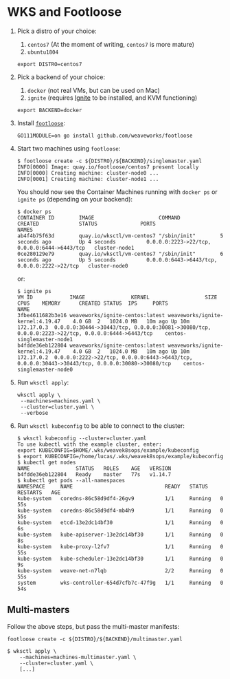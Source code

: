 # WKS and Footloose

1. Pick a distro of your choice:

   1. `centos7` (At the moment of writing, `centos7` is more mature)
   2. `ubuntu1804`

   ```console
   export DISTRO=centos7
   ```

1. Pick a backend of your choice:

   1. `docker` (not real VMs, but can be used on Mac)
   2. `ignite` (requires [Ignite](https://ignite.readthedocs.org) to be installed, and KVM functioning)

   ```console
   export BACKEND=docker
   ```

1. Install [`footloose`](https://github.com/weaveworks/footloose):

   ```console
   GO111MODULE=on go install github.com/weaveworks/footloose
   ```

1. Start two machines using `footloose`:

   ```console
   $ footloose create -c ${DISTRO}/${BACKEND}/singlemaster.yaml
   INFO[0000] Image: quay.io/footloose/centos7 present locally
   INFO[0000] Creating machine: cluster-node0 ...
   INFO[0001] Creating machine: cluster-node1 ...
   ```

   You should now see the Container Machines running with `docker ps` or `ignite ps` (depending on your backend):

   ```console
   $ docker ps
   CONTAINER ID        IMAGE                     COMMAND             CREATED             STATUS              PORTS                                          NAMES
   ab4f4b75f63d        quay.io/wksctl/vm-centos7 "/sbin/init"        5 seconds ago         Up 4 seconds          0.0.0.0:2223->22/tcp, 0.0.0.0:6444->6443/tcp   cluster-node1
   0ce280129e79        quay.io/wksctl/vm-centos7 "/sbin/init"        6 seconds ago         Up 5 seconds          0.0.0.0:6443->6443/tcp, 0.0.0.0:2222->22/tcp   cluster-node0
   ```

   or:

   ```console
   $ ignite ps
   VM ID			IMAGE				KERNEL					SIZE	CPUS	MEMORY		CREATED	STATUS	IPS		PORTS						NAME
   3fbe4611682b3e16	weaveworks/ignite-centos:latest	weaveworks/ignite-kernel:4.19.47	4.0 GB	2	1024.0 MB	10m ago	Up 10m	172.17.0.3	0.0.0.0:30444->30443/tcp, 0.0.0.0:30081->30080/tcp, 0.0.0.0:2223->22/tcp, 0.0.0.0:6444->6443/tcp	centos-singlemaster-node1
   b4fdde36eb122804	weaveworks/ignite-centos:latest	weaveworks/ignite-kernel:4.19.47	4.0 GB	2	1024.0 MB	10m ago	Up 10m	172.17.0.2	0.0.0.0:2222->22/tcp, 0.0.0.0:6443->6443/tcp, 0.0.0.0:30443->30443/tcp, 0.0.0.0:30080->30080/tcp	centos-singlemaster-node0
   ```

1. Run `wksctl apply`:

   ```console
   wksctl apply \
    --machines=machines.yaml \
    --cluster=cluster.yaml \
    --verbose
   ```

1. Run `wksctl kubeconfig` to be able to connect to the cluster:

   ```console
   $ wksctl kubeconfig --cluster=cluster.yaml
   To use kubectl with the example cluster, enter:
   export KUBECONFIG=$HOME/.wks/weavek8sops/example/kubeconfig
   $ export KUBECONFIG=/home/lucas/.wks/weavek8sops/example/kubeconfig
   $ kubectl get nodes
   NAME               STATUS   ROLES    AGE   VERSION
   b4fdde36eb122804   Ready    master   77s   v1.14.7
   $ kubectl get pods --all-namespaces
   NAMESPACE     NAME                              READY   STATUS    RESTARTS   AGE
   kube-system   coredns-86c58d9df4-26gv9          1/1     Running   0          55s
   kube-system   coredns-86c58d9df4-mb4h9          1/1     Running   0          55s
   kube-system   etcd-13e2dc14bf30                 1/1     Running   0          6s
   kube-system   kube-apiserver-13e2dc14bf30       1/1     Running   0          8s
   kube-system   kube-proxy-l2fv7                  1/1     Running   0          55s
   kube-system   kube-scheduler-13e2dc14bf30       1/1     Running   0          9s
   kube-system   weave-net-n7lqb                   2/2     Running   0          55s
   system        wks-controller-654d7cfb7c-47f9g   1/1     Running   0          54s
   ```

## Multi-masters

Follow the above steps, but pass the multi-master manifests:

```console
footloose create -c ${DISTRO}/${BACKEND}/multimaster.yaml
```

```console
$ wksctl apply \
    --machines=machines-multimaster.yaml \
    --cluster=cluster.yaml \
    [...]
```
